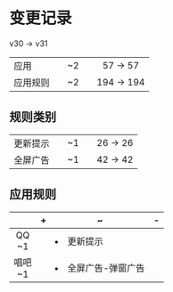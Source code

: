 # 变更记录

v30 -> v31

||||||
|-|:-:|:-:|:-:|:-:|
|应用||~2||57 -> 57|
|应用规则||~2||194 -> 194|

## 规则类别

||||||
|-|:-:|:-:|:-:|:-:|
|更新提示||~1||26 -> 26|
|全屏广告||~1||42 -> 42|

## 应用规则

||+|~|-|
|:-:|-|-|-|
|QQ<br>~1||<li>更新提示||
|唱吧<br>~1||<li>全屏广告-弹窗广告||
